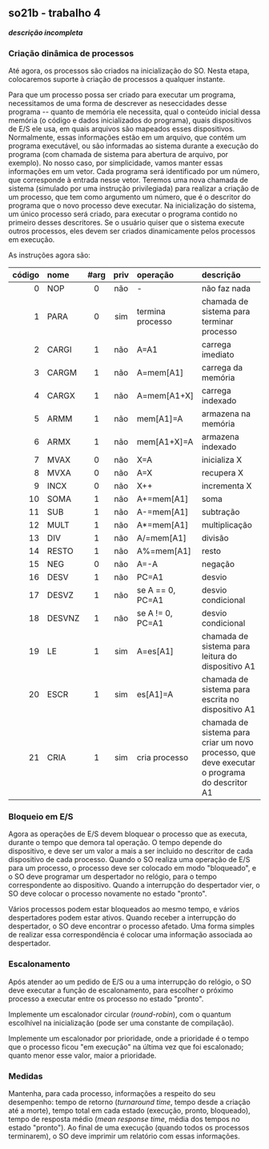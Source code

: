 ## so21b - trabalho 4

***descrição incompleta***

### Criação dinâmica de processos

Até agora, os processos são criados na inicialização do SO.
Nesta etapa, colocaremos suporte à criação de processos a qualquer instante.

Para que um processo possa ser criado para executar um programa, necessitamos de uma forma de descrever as neseccidades desse programa -- quanto de memória ele necessita, qual o conteúdo inicial dessa memória (o código e dados inicializados do programa), quais dispositivos de E/S ele usa, em quais arquivos são mapeados esses dispositivos.
Normalmente, essas informações estão em um arquivo, que contém um programa executável, ou são informadas ao sistema durante a execução do programa (com chamada de sistema para abertura de arquivo, por exemplo).
No nosso caso, por simplicidade, vamos manter essas informações em um vetor. Cada programa será identificado por um número, que corresponde à entrada nesse vetor.
Teremos uma nova chamada de sistema (simulado por uma instrução privilegiada) para realizar a criação de um processo, que tem como argumento um número, que é o descritor do programa que o novo processo deve executar.
Na inicialização do sistema, um único processo será criado, para executar o programa contido no primeiro desses descritores.
Se o usuário quiser que o sistema execute outros processos, eles devem ser criados dinamicamente pelos processos em execução.

As instruções agora são:

| código |   nome | #arg | priv | operação         | descrição |
| -----: | :----- | :--: | :--: | :--------        | :-------- |
|      0 | NOP    | 0    | não  | -                | não faz nada |
|      1 | PARA   | 0    | sim  | termina processo | chamada de sistema para terminar processo |
|      2 | CARGI  | 1    | não  | A=A1             | carrega imediato |
|      3 | CARGM  | 1    | não  | A=mem[A1]        | carrega da memória |
|      4 | CARGX  | 1    | não  | A=mem[A1+X]      | carrega indexado |
|      5 | ARMM   | 1    | não  | mem[A1]=A        | armazena na memória |
|      6 | ARMX   | 1    | não  | mem[A1+X]=A      | armazena indexado |
|      7 | MVAX   | 0    | não  | X=A              | inicializa X |
|      8 | MVXA   | 0    | não  | A=X              | recupera X |
|      9 | INCX   | 0    | não  | X++              | incrementa X |
|     10 | SOMA   | 1    | não  | A+=mem[A1]       | soma |
|     11 | SUB    | 1    | não  | A-=mem[A1]       | subtração |
|     12 | MULT   | 1    | não  | A*=mem[A1]       | multiplicação |
|     13 | DIV    | 1    | não  | A/=mem[A1]       | divisão |
|     14 | RESTO  | 1    | não  | A%=mem[A1]       | resto |
|     15 | NEG    | 0    | não  | A=-A             | negação |
|     16 | DESV   | 1    | não  | PC=A1            | desvio |
|     17 | DESVZ  | 1    | não  | se A == 0, PC=A1 | desvio condicional |
|     18 | DESVNZ | 1    | não  | se A != 0, PC=A1 | desvio condicional |
|     19 | LE     | 1    | sim  | A=es[A1]         | chamada de sistema para leitura do dispositivo A1 |
|     20 | ESCR   | 1    | sim  | es[A1]=A         | chamada de sistema para escrita no dispositivo A1 |
|     21 | CRIA   | 1    | sim  | cria processo    | chamada de sistema para criar um novo processo, que deve executar o programa do descritor A1 |


### Bloqueio em E/S

Agora as operações de E/S devem bloquear o processo que as executa, durante o tempo que demora tal operação.
O tempo depende do dispositivo, e deve ser um valor a mais a ser incluido no descritor de cada dispositivo de cada processo.
Quando o SO realiza uma operação de E/S para um processo, o processo deve ser colocado em modo "bloqueado", e o SO deve programar um despertador no relógio, para o tempo correspondente ao dispositivo.
Quando a interrupção do despertador vier, o SO deve colocar o processo novamente no estado "pronto".

Vários processos podem estar bloqueados ao mesmo tempo, e vários despertadores podem estar ativos.
Quando receber a interrupção do despertador, o SO deve encontrar o processo afetado.
Uma forma simples de realizar essa correspondência é colocar uma informação associada ao despertador.

### Escalonamento

Após atender ao um pedido de E/S ou a uma interrupção do relógio, o SO deve executar a função de escalonamento, para escolher o próximo processo a executar entre os processo no estado "pronto".

Implemente um escalonador circular (*round-robin*), com o quantum escolhível na inicialização (pode ser uma constante de compilação).

Implemente um escalonador por prioridade, onde a prioridade é o tempo que o processo ficou "em execução" na última vez que foi escalonado; quanto menor esse valor, maior a prioridade.

### Medidas

Mantenha, para cada processo, informações a respeito do seu desempenho: tempo de retorno (*turnaround time*, tempo desde a criação até a morte), tempo total em cada estado (execução, pronto, bloqueado), tempo de resposta médio (*mean response time*, média dos tempos no estado "pronto").
Ao final de uma execução (quando todos os processos terminarem), o SO deve imprimir um relatório com essas informações.

